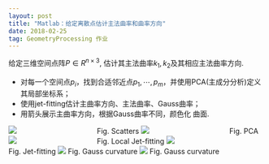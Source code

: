 ```yaml
---
layout: post
title: "Matlab：给定离散点估计主法曲率和曲率方向"
date: 2018-02-25
tag: GeometryProcessing 作业
---
```

给定三维空间点阵$P\in R^{n\times3}$, 估计其主法曲率$k_1, k_2$及其相应主法曲率方向.

 - 对每一个空间点$p_i$，找到合适邻近点$p_1, \cdots, p_m$，并使用PCA(主成分分析)定义其局部坐标系；
 - 使用jet-fitting估计主曲率方向、主法曲率、Gauss曲率；
 - 用箭头展示主曲率方向，根据Gauss曲率不同，颜色化 曲面.

![](/images/posts/gp_homework/7scatter.jpg)
　　　　　　　　　　　Fig. Scatters
![](/images/posts/gp_homework/7pca.jpg)
　　　　　　　　　　　Fig. PCA
![](/images/posts/gp_homework/7local.jpg)
　　　　　　　　　　　Fig. Local Jet-fitting
![](/images/posts/gp_homework/7local-jetfit.jpg)
　　　　　　　　　　　Fig. Jet-fitting
![](/images/posts/gp_homework/7curvest.jpg)
                  Fig. Gauss curvature
![](/images/posts/gp_homework/7curvature.jpg)
                  Fig. Gauss curvature
